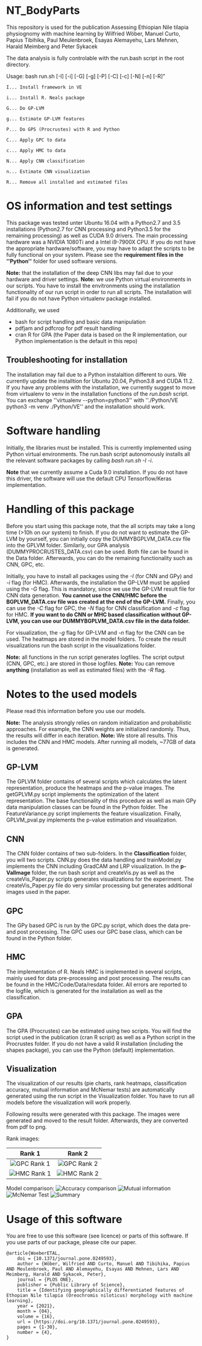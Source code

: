 # NT_BodyParts
This repository is used for the publication Assessing Ethiopian Nile tilapia physiognomy with machine learning by Wilfried Wöber, Manuel Curto, Papius Tibihika, Paul Meulenbroek, Esayas Alemayehu, Lars Mehnen, Harald Meimberg and Peter Sykacek

The data analysis is fully controlable with the run.bash script in the root directory.

Usage: bash run.sh [-I] [-i] [-G] [-g] [-P] [-C] [-c] [-N] [-n] [-R]"
   
    I... Install framework in VE
    
    i... Install R. Neals package
    
    G... Do GP-LVM
    
    g... Estimate GP-LVM features
    
    P... Do GPS (Procrustes) with R and Python
    
    C... Apply GPC to data
    
    c... Apply HMC to data
    
    N... Apply CNN classification
    
    n... Estimate CNN visualization
    
    R... Remove all installed and estimated files


# OS information and test settings
This package was tested unter Ubuntu 16.04 with a Python2.7 and 3.5 installations (Python2.7 for CNN processing and Python3.5 for the remaining processing) as well as CUDA 9.0 drivers. The main processing hardware was a NVIDIA 1080Ti and a Intel i9-7900X CPU. If you do not have the appropriate hardware/software, you may have to adapt the scripts to be fully functional on your system. Please see the **requirement files in the ''Python''** folder for used software versions.

**Note:** that the installation of the deep CNN libs may fail due to your hardware and driver settings.
**Note:** we use Python virtual environments in our scripts. You have to install the envitronments using the installation functionality of our run script in order to run all scripts. The installation will fail if you do not have Python virtualenv package installed.

Additionally, we used

* bash for script handling and basic data manipulation
* pdfjam and pdfcrop for pdf result handling
* cran R for GPA (the Paper data is based on the R implementation, our Python implementation is the default in this repo)

## Troubleshooting for installation
The installation may fail due to a Python instalaltion different to ours. We currently update the installtion for Ubuntu 20.04, Python3.8 and CUDA 11.2. If you have any problems with the installation, we currently suggest to move from virtualenv to venv in the installation functions of the *run.bash* script. You can exchange ''virtualenv --python=python3'' with  ''./Python/VE python3 -m venv ./Python/VE'' and the installation should work.

# Software handling
Initially, the libraries must be installed. This is currently implemented using Python virtual environments. The run.bash script autonomously installs all the relevant software packages by calling *bash run.sh -I -i*. 

**Note** that we currently assume a Cuda 9.0 installation. If you do not have this driver, the software will use the default CPU Tensorflow/Keras implementation.

# Handling of this package
Before you start using this package note, that the all scripts may take a long time (>10h on our system) to finish. If you do not want to estimate the GP-LVM by yourself, you can initially copy the DUMMYBGPLVM_DATA.csv file into the GPLVM folder. Similarly, our GPA analysis (DUMMYPROCRUSTES_DATA.csv) can be used. Both file can be found in the Data folder. Afterwards, you can do the remaining functionality such as CNN, GPC, etc. 

Initially, you have to install all packages using the *-I* (for CNN and GPy) and *-i* flag (for HMC). 
Afterwards, the installation the GP-LVM must be applied using the *-G* flag. This is mandatory, since we use the GP-LVM result file for CNN data generation. **You cannot use the CNN/HMC before the BGPLVM_DATA.csv file was created at the end of the GP-LVM.** Finally, you can use the *-C* flag for GPC, the *-N* flag for CNN classification and *-c* flag for HMC. 
**If you want to do CNN or MHC based classification without GP-LVM, you can use our DUMMYBGPLVM_DATA.csv file in the data folder.**

For visualization, the *-g* flag for GP-LVM and *-n* flag for the CNN can be used. The heatmaps are stored in the model folders. To create the result visualizations run the bash script in the visualizations folder.

**Note:** all functions in the run script generates logfiles. The script output (CNN, GPC, etc.) are stored in those logfiles.
**Note:** You can remove **anything** (installation as well as estimated files) with the *-R* flag.

# Notes to the used models
Please read this information before you use our models.

**Note:** The analysis strongly relies on random initialization and probabilistic approaches. For example, the CNN weights are initialized randomly. Thus, the results will differ in each iteration.
**Note:** We store all results. This includes the CNN and HMC models. After running all models, ~77GB of data is generated.

## GP-LVM
The GPLVM folder contains of several scripts which calculates the latent representation, produce the heatmaps and the p-value images. The getGPLVM.py script implements the optimization of the latent representation. The base functionality of this procedure as well as main GPy data manipulation classes can be found in the Python folder. The FeatureVariance.py script implements the feature visualization. Finally, GPLVM_pval.py implements the p-value estimation and visualization.
## CNN
The CNN folder contains of two sub-folders. In the **Classification** folder, you will two scripts. CNN.py does the data handling and trainModel.py implements the CNN including GradCAM and LRP visualization. In the **p-ValImage** folder, the run bash script and createVis.py as well as the createVis_Paper.py scripts generates visualizations for the experiment. The createVis_Paper.py file do very similar processing but generates additional images used in the paper.
## GPC 
The GPy based GPC is run by the GPC.py script, which does the data pre- and post processing. The GPC uses our GPC base class, which can be found in the Python folder.
## HMC
The implementation of R. Neals HMC is implemented in several scripts, mainly used for data pre-processing and post processing. The results can be found in the HMC/Code/Data/resdata folder. All errors are reported to the logfile, which is generated for the installation as well as the classification.
## GPA
The GPA (Procrustes) can be estimated using two scripts. You will find the script used in the publication (cran R script) as well as a Python script in the Procrustes folder. If you do not have a valid R installation (including the shapes package), you can use the Python (default) implementation.
## Visualization
The visualization of our results (pie charts, rank heatmaps, classification accuracy, mutual information and McNemar tests) are automatically generated using the run script in the Visualization folder. You have to run all models before the visualization will work properly.

Following results were generated with this package. The images were generated and moved to the result folder. Afterwards, they are converted from pdf to png.

Rank images: 

| Rank 1| Rank 2   |
:-------------------------:|:-------------------------:
![GPC Rank 1](Data/results/0_GPC.png) | ![GPC Rank 2](Data/results/1_GPC.png)
![HMC Rank 1](Data/results/0_HMC.png) | ![HMC Rank 2](Data/results/1_HMC.png)

Model comparison:
![Accuracy comparison](Data/results/tilapia_genacc.png)
![Mutual information](Data/results/tilapia_mutinf.png)
![McNemar Test](Data/results/tilapia_mcnemar.png)
![Summary](Data/results/table.png)


# Usage of this software
You are free to use this software (see licence) or parts of this software. If you use parts of our package, please cite our paper.

```
@article{WoeberETAL,
    doi = {10.1371/journal.pone.0249593},
    author = {Wöber, Wilfried AND Curto, Manuel AND Tibihika, Papius AND Meulenbroek, Paul AND Alemayehu, Esayas AND Mehnen, Lars AND Meimberg, Harald AND Sykacek, Peter},
    journal = {PLOS ONE},
    publisher = {Public Library of Science},
    title = {Identifying geographically differentiated features of Ethopian Nile tilapia (Oreochromis niloticus) morphology with machine learning},
    year = {2021},
    month = {04},
    volume = {16},
    url = {https://doi.org/10.1371/journal.pone.0249593},
    pages = {1-30},
    number = {4},
}
    
```
